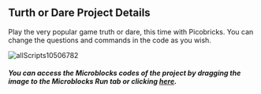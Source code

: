 ## Turth or Dare Project Details
Play the very popular game truth or dare, this time with Picobricks. You can change the questions and commands in the code as you wish.


![allScripts10506782](https://user-images.githubusercontent.com/112697142/204086059-f6268c34-5158-4b41-a07b-8140123718f5.png)



##### You can access the Microblocks codes of the project by dragging the image to the Microblocks Run tab or clicking [here](https://microblocks.fun/run/microblocks.html#scripts=GP%20Scripts%0Adepends%20%27OLED%20Graphics%27%20%27PicoBricks%27%0A%0Ascript%20625%20-212%20%7B%0AwhenStarted%0AOLEDInit_I2C%20%27OLED_0.96in%27%20%273C%27%200%20false%0AOLEDwrite%20%27Spin%27%2035%2030%20false%0AOLEDwrite%20%27the%20bottle%27%2020%2040%20false%0Apb_set_motor_speed%202%2050%0AwaitMillis%202000%0Apb_set_motor_speed%202%200%0AOLEDclear%0AOLEDwrite%20%27Truth%20or%20dare%27%200%2010%20false%0ArepeatUntil%20%28pb_button%29%20%7B%0A%20%20truth_or_dare%20%3D%20%28%28%28pb_potentiometer%29%20%2A%2060%29%20%2F%201023%29%0A%20%20if%20%28%28truth_or_dare%20%25%202%29%20%3D%3D%200%29%20%7B%0A%20%20%20%20OLEDwrite%20%27Truth%20or%20Dare%27%200%2010%20false%0A%20%20%20%20OLEDwrite%20%27truth%27%200%2040%20false%0A%20%20%20%20waitMillis%20500%0A%20%20%20%20OLEDclear%0A%20%20%7D%20else%20%7B%0A%20%20%20%20OLEDwrite%20%27Truth%20or%20Dare%27%200%2010%20false%0A%20%20%20%20OLEDwrite%20%27dare%27%2010%2040%20false%0A%20%20%20%20waitMillis%20500%0A%20%20%20%20OLEDclear%0A%20%20%7D%0A%7D%0Aif%20%28%28turth_or_dare%20%25%202%29%20%3D%3D%200%29%20%7B%0A%20%20OLEDwrite%20%28at%20%27random%27%20%28%27%5Bdata%3AmakeList%5D%27%20%27Do%20you%20have%20a%20hidden%20talent%3F%27%20%27When%27%27s%20the%20last%20time%20you%20apologized%3F%20What%20for%3F%27%20%27What%20is%20your%20biggest%20fear%3F%27%29%29%200%200%20false%0A%7D%20else%20%7B%0A%20%20OLEDwrite%20%28at%20%27random%27%20%28%27%5Bdata%3AmakeList%5D%27%20%27Yell%20out%20the%20first%20word%20that%20comes%20to%20your%20mind%27%20%27Eat%20a%20snack%20without%20using%20your%20hands%27%20%27Dance%20without%20music%20for%20two%20minutes%27%29%29%200%200%20false%0A%7D%0A%7D%0A%0A "here").

